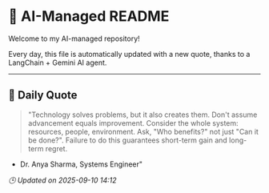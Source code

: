 # 🧠 AI-Managed README

Welcome to my AI-managed repository!

Every day, this file is automatically updated with a new quote, thanks to a LangChain + Gemini AI agent.

---

## 📅 Daily Quote

> "Technology solves problems, but it also creates them. Don't assume advancement equals improvement. Consider the whole system: resources, people, environment. Ask, "Who benefits?" not just "Can it be done?". Failure to do this guarantees short-term gain and long-term regret.
- Dr. Anya Sharma, Systems Engineer"

*🕒 Updated on 2025-09-10 14:12*